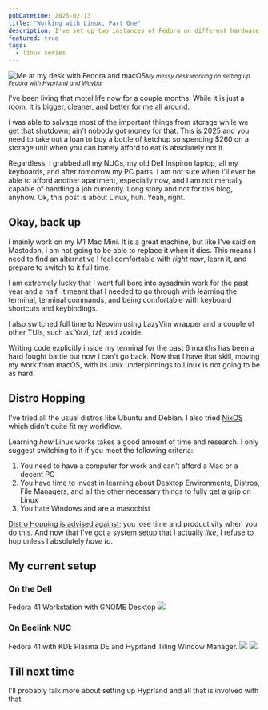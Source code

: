 ```yaml
---
pubDatetime: 2025-02-13
title: "Working with Linux, Part One"
description: I've set up two instances of Fedora on different hardware. Now, I want to talk about the experience.
featured: true
tags:
  - linux series
---
```


![Me at my desk with Fedora and macOS](@assets/images/linux-series/workspace.jpg)<small><em>My messy desk working on setting up Fedora with Hyprland and Waybar</em></small>

I've been living that motel life now for a couple months. While it is just a room, it is bigger, cleaner, and better for me all around.

I was able to salvage most of the important things from storage while we get that shutdown; ain't nobody got money for that. This is 2025 and you need to take out a loan to buy a bottle of ketchup so spending $260 on a storage unit when you can barely afford to eat is absolutely not it.

Regardless, I grabbed all my NUCs, my old Dell Inspiron laptop, all my keyboards, and after tomorrow my PC parts. I am not sure when I'll ever be able to afford another apartment, especially now, and I am not mentally capable of handling a job currently. Long story and not for this blog, anyhow. Ok, this post is about Linux, huh. Yeah, right.

## Okay, back up

I mainly work on my M1 Mac Mini. It is a great machine, but like I've said on Mastodon, I am not going to be able to replace it when it dies. This means I need to find an alternative I feel comfortable with _right now_, learn it, and prepare to switch to it full time.

I am extremely lucky that I went full bore into sysadmin work for the past year and a half. It meant that I needed to go through with learning the terminal, terminal commands, and being comfortable with keyboard shortcuts and keybindings.

I also switched full time to Neovim using LazyVim wrapper and a couple of other TUIs, such as Yazi, fzf, and zoxide.

Writing code explicitly inside my terminal for the past 6 months has been a hard fought battle but now I can't go back. Now that I have that skill, moving my work from macOS, with its unix underpinnings to Linux is not going to be as hard.

## Distro Hopping

I've tried all the usual distros like Ubuntu and Debian. I also tried [NixOS](https://nixos.org/) which didn't quite fit my workflow.

Learning _how_ Linux works takes a good amount of time and research. I only suggest switching to it if you meet the following criteria:

1. You need to have a computer for work and can't afford a Mac or a decent PC
2. You have time to invest in learning about Desktop Environments, Distros, File Managers, and all the other necessary things to fully get a grip on Linux
3. You hate Windows and are a masochist

[Distro Hopping is advised against](https://youtu.be/CJ41KZ0fBMc?si=yb8HJ_CsyfjGUt2k); you lose time and productivity when you do this. And now that I've got a system setup that I actually _like_, I refuse to hop unless I absolutely _have to_.

## My current setup

### On the Dell

Fedora 41 Workstation with GNOME Desktop
![](@assets/images/linux-series/fedora-gnome-laptop.png)

### On Beelink NUC

Fedora 41 with KDE Plasma DE and Hyprland Tiling Window Manager.
![](@assets/images/linux-series/hyprland-ohmyposh-grim.png)
![](@assets/images/linux-series/fedora-kde-nuc.png)

## Till next time

I'll probably talk more about setting up Hyprland and all that is involved with that.
